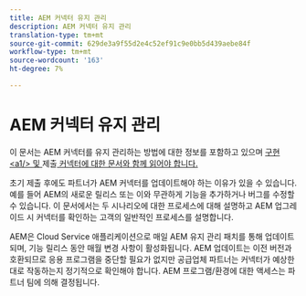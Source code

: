 ```yaml
---
title: AEM 커넥터 유지 관리
description: AEM 커넥터 유지 관리
translation-type: tm+mt
source-git-commit: 629de3a9f55d2e4c52ef91c9e0bb5d439aebe84f
workflow-type: tm+mt
source-wordcount: '163'
ht-degree: 7%

---
```



AEM 커넥터 유지 관리
============================

이 문서는 AEM 커넥터를 유지 관리하는 방법에 대한 정보를 포함하고 있으며 [ 구현&lt;a1/> 및 ](implement.md)제출[ 커넥터에 대한 문서와 함께 읽어야 합니다.](submit.md)

초기 제출 후에도 파트너가 AEM 커넥터를 업데이트해야 하는 이유가 있을 수 있습니다. 예를 들어 AEM의 새로운 릴리스 또는 이와 무관하게 기능을 추가하거나 버그를 수정할 수 있습니다. 이 문서에서는 두 시나리오에 대한 프로세스에 대해 설명하고 AEM 업그레이드 시 커넥터를 확인하는 고객의 일반적인 프로세스를 설명합니다.

AEM은 Cloud Service 애플리케이션으로 매일 AEM 유지 관리 패치를 통해 업데이트되며, 기능 릴리스 동안 매월 변경 사항이 활성화됩니다. AEM 업데이트는 이전 버전과 호환되므로 응용 프로그램을 중단할 필요가 없지만 공급업체 파트너는 커넥터가 예상한 대로 작동하는지 정기적으로 확인해야 합니다. AEM 프로그램/환경에 대한 액세스는 파트너 팀에 의해 결정됩니다.